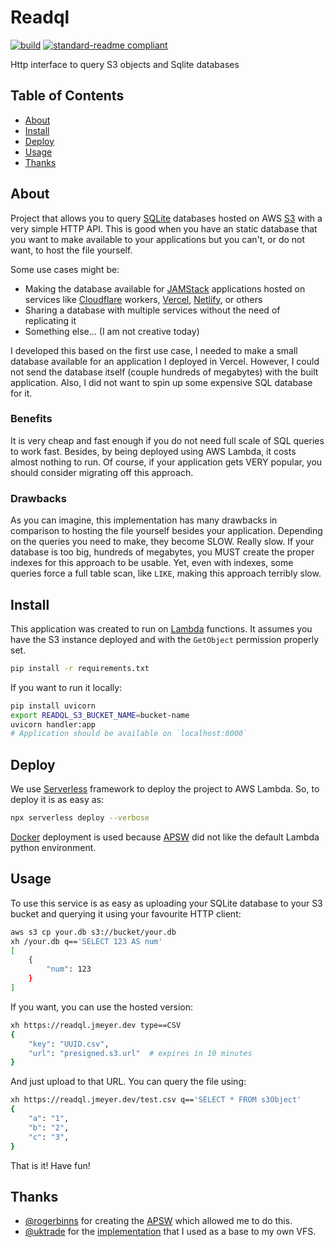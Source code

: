 # Readql

[![build](https://github.com/meyer1994/readql/actions/workflows/build.yml/badge.svg)](https://github.com/meyer1994/readql/actions/workflows/build.yml)
[![standard-readme compliant](https://img.shields.io/badge/readme%20style-standard-brightgreen.svg?style=flat-square)](https://github.com/RichardLitt/standard-readme)

Http interface to query S3 objects and Sqlite databases

## Table of Contents

- [About](#about)
- [Install](#install)
- [Deploy](#deploy)
- [Usage](#usage)
- [Thanks](#thanks)

## About

Project that allows you to query [SQLite][1] databases hosted on AWS [S3][2]
with a very simple HTTP API. This is good when you have an static database that
you want to make available to your applications but you can't, or do not want,
to host the file yourself.

Some use cases might be:

- Making the database available for [JAMStack][3] applications hosted on
  services like [Cloudflare][4] workers, [Vercel][5], [Netlify][6], or others
- Sharing a database with multiple services without the need of replicating it
- Something else... (I am not creative today)

I developed this based on the first use case, I needed to make a small database
available for an application I deployed in Vercel. However, I could not send the
database itself (couple hundreds of megabytes) with the built application. Also,
I did not want to spin up some expensive SQL database for it.

### Benefits

It is very cheap and fast enough if you do not need full scale of SQL queries
to work fast. Besides, by being deployed using AWS Lambda, it costs almost
nothing to run. Of course, if your application gets VERY popular, you should
consider migrating off this approach.

### Drawbacks

As you can imagine, this implementation has many drawbacks in comparison to
hosting the file yourself besides your application. Depending on the queries
you need to make, they become SLOW. Really slow. If your database is too big,
hundreds of megabytes, you MUST create the proper indexes for this approach to
be usable. Yet, even with indexes, some queries force a full table scan, like
`LIKE`, making this approach terribly slow.

## Install

This application was created to run on [Lambda][7] functions. It assumes you
have the S3 instance deployed and with the `GetObject` permission properly set.

```sh
pip install -r requirements.txt
```

If you want to run it locally:

```bash
pip install uvicorn
export READQL_S3_BUCKET_NAME=bucket-name
uvicorn handler:app
# Application should be available on `localhost:8000`
```

## Deploy

We use [Serverless][8] framework to deploy the project to AWS Lambda. So, to
deploy it is as easy as:

```sh
npx serverless deploy --verbose
```

[Docker][9] deployment is used because [APSW][10] did not like the default
Lambda python environment.

## Usage

To use this service is as easy as uploading your SQLite database to your S3
bucket and querying it using your favourite HTTP client:

```sh
aws s3 cp your.db s3://bucket/your.db
xh /your.db q=='SELECT 123 AS num'
[
    {
        "num": 123
    }
]
```

If you want, you can use the hosted version:

```bash
xh https://readql.jmeyer.dev type==CSV
{
    "key": "UUID.csv",
    "url": "presigned.s3.url"  # expires in 10 minutes
}
```

And just upload to that URL. You can query the file using:

```bash
xh https://readql.jmeyer.dev/test.csv q=='SELECT * FROM s3Object'
{
    "a": "1",
    "b": "2",
    "c": "3",
}
```

That is it! Have fun!

## Thanks

- [@rogerbinns][11] for creating the [APSW][10] which allowed me to
  do this.
- [@uktrade][12] for the [implementation][13] that I used as a base to my own
  VFS.

[1]: https://sqlite.org/
[2]: https://aws.amazon.com/s3/
[3]: https://jamstack.org/
[4]: https://workers.cloudflare.com/
[5]: https://vercel.com/
[6]: https://www.netlify.com/
[7]: https://aws.amazon.com/lambda/
[8]: https://www.serverless.com/
[9]: https://www.docker.com/
[10]: https://rogerbinns.github.io/apsw/
[11]: https://github.com/rogerbinns
[12]: https://github.com/uktrade/
[13]: https://github.com/uktrade/sqlite-s3vfs
